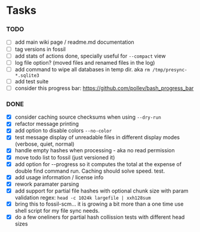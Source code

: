 # Tasks

### TODO

- [ ] add main wiki page / readme.md documentation
- [ ] tag versions in fossil
- [ ] add stats of actions done, specially useful for `--compact` view
- [ ] log file option? (moved files and renamed files in the log)
- [ ] add command to wipe all databases in temp dir. aka `rm /tmp/presync-*.sqlite3`
- [ ] add test suite
- [ ] consider this progress bar: https://github.com/pollev/bash_progress_bar

### DONE

- [x] consider caching source checksums when using `--dry-run`
- [x] refactor message printing
- [x] add option to disable colors `--no-color`
- [x] test message display of unreadable files in different display modes (verbose, quiet, normal)
- [x] handle empty hashes when processing - aka no read permission
- [x] move todo list to fossil (just versioned it)
- [x] add option for --progress so it computes the total at the expense of double find command run. Caching should solve speed. test.
- [x] add usage information / license info
- [x] rework paramater parsing
- [x] add support for partial file hashes with optional chunk size with param validation regex: `head -c 1024k largefile | xxh128sum`
- [x] bring this to fossil-scm... it is growing a bit more than a one time use shell script for my file sync needs.
- [x] do a few oneliners for partial hash collission tests with different head sizes
